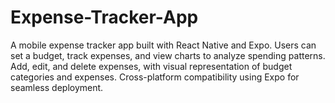 # Expense-Tracker-App
A mobile expense tracker app built with React Native and Expo. Users can set a budget, track expenses, and view charts to analyze spending patterns. Add, edit, and delete expenses, with visual representation of budget categories and expenses. Cross-platform compatibility using Expo for seamless deployment.  
